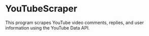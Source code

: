 # YouTubeScraper
This program scrapes YouTube video comments, replies, and user information using the YouTube Data API. 
